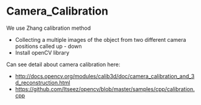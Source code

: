# Camera_Calibration
We use Zhang calibration method

- Collecting a multiple images of the object from two different camera positions called up - down
- Install openCV library

Can see detail about camera calibration here:
  - http://docs.opencv.org/modules/calib3d/doc/camera_calibration_and_3d_reconstruction.html
  - https://github.com/Itseez/opencv/blob/master/samples/cpp/calibration.cpp
